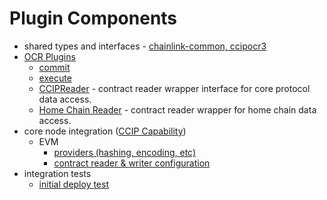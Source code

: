 # Plugin Components

* shared types and interfaces - [chainlink-common, ccipocr3](https://github.com/smartcontractkit/chainlink-common/tree/main/pkg/types/ccipocr3)
* [OCR Plugins](https://github.com/smartcontractkit/chainlink-ccip)
  * [commit](https://github.com/smartcontractkit/chainlink-ccip/tree/main/commit)
  * [execute](https://github.com/smartcontractkit/chainlink-ccip/tree/main/execute)
  * [CCIPReader](https://github.com/smartcontractkit/chainlink-ccip/blob/main/pkg/reader/ccip.go) - contract reader wrapper interface for core protocol data access.
  * [Home Chain Reader](https://github.com/smartcontractkit/chainlink-ccip/blob/main/pkg/reader/home_chain.go) - contract reader wrapper for home chain data access.
* core node integration ([CCIP Capability](https://github.com/smartcontractkit/chainlink/tree/develop/core/capabilities/ccip))
  * EVM
    * [providers (hashing, encoding, etc)](https://github.com/smartcontractkit/chainlink/tree/develop/core/capabilities/ccip/ccipevm)
    * [contract reader & writer configuration](https://github.com/smartcontractkit/chainlink/tree/develop/core/capabilities/ccip/configs/evm)
* integration tests
    * [initial deploy test](https://github.com/smartcontractkit/chainlink/blob/develop/integration-tests/deployment/ccip/changeset/initial_deploy_test.go)
